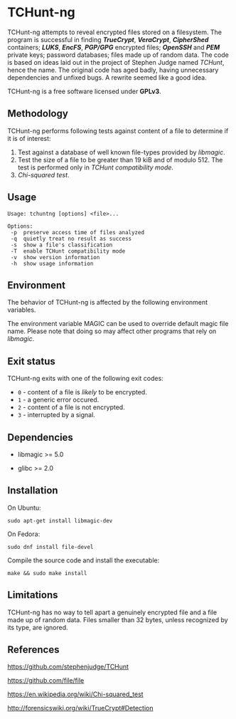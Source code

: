 # TCHunt-ng

TCHunt-ng attempts to reveal encrypted files stored on a filesystem. The program is successful in finding ***TrueCrypt***, ***VeraCrypt***, ***CipherShed*** containers; ***LUKS***, ***EncFS***, ***PGP/GPG*** encrypted files; ***OpenSSH*** and ***PEM*** private keys; password databases; files made up of random data. The code is based on ideas laid out in the project of Stephen Judge named *TCHunt*, hence the name. The original code has aged badly, having unnecessary dependencies and unfixed bugs. A rewrite seemed like a good idea.

TCHunt-ng is a free software licensed under **GPLv3**.

## Methodology

TCHunt-ng performs following tests against content of a file to determine if it is of interest:

1. Test against a database of well known file-types provided by *libmagic*.
2. Test the size of a file to be greater than 19 kiB and of modulo 512. The test is performed only in *TCHunt compatibility mode*.
3. *Chi-squared test*.

## Usage

	Usage: tchuntng [options] <file>...

	Options:
	 -p  preserve access time of files analyzed
	 -q  quietly treat no result as success
	 -s  show a file's classification
	 -T  enable TCHunt compatibility mode
	 -v  show version information
	 -h  show usage information

## Environment

The behavior of TCHunt-ng is affected by the following environment variables.

The environment variable MAGIC can be used to override default magic file name. Please note that doing so may affect other programs that rely on *libmagic*.

## Exit status

TCHunt-ng exits with one of the following exit codes:

* `0` - content of a file is *likely* to be encrypted.
* `1` - a generic error occured.
* `2` - content of a file is not encrypted.
* `3` - interrupted by a signal.

## Dependencies

* libmagic >= 5.0

* glibc >= 2.0

## Installation

On Ubuntu:

	sudo apt-get install libmagic-dev

On Fedora:

	sudo dnf install file-devel

Compile the source code and install the executable:

	make && sudo make install

## Limitations

TCHunt-ng has no way to tell apart a genuinely encrypted file and a file made up of random data. Files smaller than 32 bytes, unless recognized by its type, are ignored.

## References

https://github.com/stephenjudge/TCHunt

https://github.com/file/file

https://en.wikipedia.org/wiki/Chi-squared_test

http://forensicswiki.org/wiki/TrueCrypt#Detection

